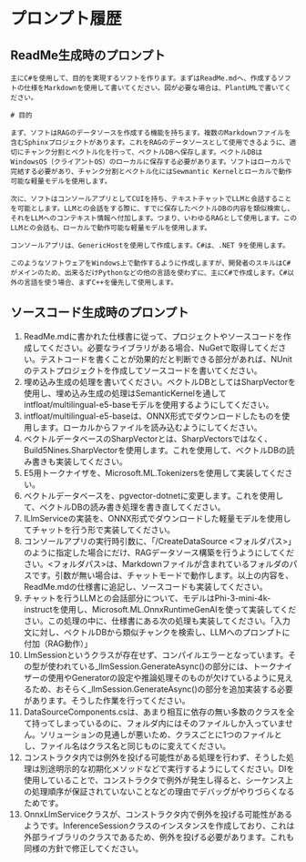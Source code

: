 # プロンプト履歴

## ReadMe生成時のプロンプト

```
主にC#を使用して、目的を実現するソフトを作ります。まずはReadMe.mdへ、作成するソフトの仕様をMarkdownを使用して書いてください。図が必要な場合は、PlantUMLで書いてください。

# 目的

まず、ソフトはRAGのデータソースを作成する機能を持ちます。複数のMarkdownファイルを含むSphinxプロジェクトがあります。これをRAGのデータソースとして使用できるように、適切にチャンク分割とベクトル化を行って、ベクトルDBへ保存します。ベクトルDBはWindowsOS（クライアントOS）のローカルに保存する必要があります。ソフトはローカルで完結する必要があり、チャンク分割とベクトル化にはSewmantic Kernelとローカルで動作可能な軽量モデルを使用します。

次に、ソフトはコンソールアプリとしてCUIを持ち、テキストチャットでLLMと会話することを可能とします。LLMとの会話をする際に、すでに保存したベクトルDBの内容を類似検索し、それをLLMへのコンテキスト情報へ付加します。つまり、いわゆるRAGとして使用します。このLLMとの会話も、ローカルで動作可能な軽量モデルを使用します。

コンソールアプリは、GenericHostを使用して作成します。C#は、.NET 9を使用します。

このようなソフトウェアをWindows上で動作するように作成しますが、開発者のスキルはC#がメインのため、出来るだけPythonなどの他の言語を使わずに、主にC#で作成します。C#以外の言語を使う場合、まずC++を優先して使用します。
```

## ソースコード生成時のプロンプト

1. ReadMe.mdに書かれた仕様書に従って、プロジェクトやソースコードを作成してください。必要なライブラリがある場合、NuGetで取得してください。テストコードを書くことが効果的だと判断できる部分があれば、NUnitのテストプロジェクトを作成してソースコードを書いてください。
1. 埋め込み生成の処理を書いてください。ベクトルDBとしてはSharpVectorを使用し、埋め込み生成の処理はSemanticKernelを通してintfloat/multilingual-e5-baseモデルを使用するようにしてください。
1. intfloat/multilingual-e5-baseは、ONNX形式でダウンロードしたものを使用します。ローカルからファイルを読み込むようにしてください。
1. ベクトルデータベースのSharpVectorとは、SharpVectorsではなく、Build5Nines.SharpVectorを使用します。これを使用して、ベクトルDBの読み書きも実装してください。
1. E5用トークナイザを、Microsoft.ML.Tokenizersを使用して実装してください。
1. ベクトルデータベースを、pgvector-dotnetに変更します。これを使用して、ベクトルDBの読み書き処理を書き直してください。
1. ILlmServiceの実装を、ONNX形式でダウンロードした軽量モデルを使用してチャットを行う形で実装してください。
1. コンソールアプリの実行時引数に、「/CreateDataSource <フォルダパス>」のように指定した場合にだけ、RAGデータソース構築を行うようにしてください。<フォルダパス>は、Markdownファイルが含まれているフォルダのパスです。引数が無い場合は、チャットモードで動作します。以上の内容を、ReadMe.mdの仕様書に追記し、ソースコードも実装してください。
1. チャットを行うLLMとの会話部分について、モデルはPhi-3-mini-4k-instructを使用し、Microsoft.ML.OnnxRuntimeGenAIを使って実装してください。この処理の中に、仕様書にある次の処理も実装してください。「入力文に対し、ベクトルDBから類似チャンクを検索し、LLMへのプロンプトに付加（RAG動作）」
1. LlmSessionというクラスが存在せず、コンパイルエラーとなっています。その型が使われている_llmSession.GenerateAsync()の部分には、トークナイザーの使用やGeneratorの設定や推論処理そのものが欠けているように見えるため、おそらく_llmSession.GenerateAsync()の部分を追加実装する必要があります。そうした作業を行ってください。
1. DataSourceComponents.csは、あまり相互に依存の無い多数のクラスを全て持ってしまっているのに、フォルダ内にはそのファイルしか入っていません。ソリューションの見通しが悪いため、クラスごとに1つのファイルとし、ファイル名はクラス名と同じものに変えてください。
1. コンストラクタ内では例外を投げる可能性がある処理を行わず、そうした処理は別途明示的な初期化メソッドなどで実行するようにしてください。DIを使用していることで、コンストラクタで例外が発生し得ると、シーケンス上の処理順序が保証されていないことなどの理由でデバッグがやりづらくなるためです。
1. OnnxLlmServiceクラスが、コンストラクタ内で例外を投げる可能性があるようです。InferenceSessionクラスのインスタンスを作成しており、これは外部ライブラリのクラスであるため、例外を投げる必要があります。これも同様の方針で修正してください。

